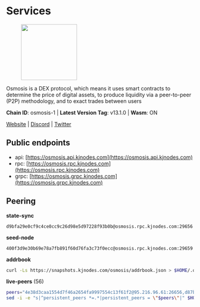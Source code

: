 # Services

<figure><img src="https://raw.githubusercontent.com/kj89/testnet_manuals/main/pingpub/logos/osmosis.png" width="150" alt=""><figcaption></figcaption></figure>

Osmosis is a DEX protocol, which means it uses smart contracts  to determine the price of digital assets, to produce liquidity  via a peer-to-peer (P2P) methodology, and to exact trades between users

**Chain ID**: osmosis-1 | **Latest Version Tag**: v13.1.0 | **Wasm**: ON

[Website](https://osmosis.zone) | [Discord](https://discord.gg/osmosis) | [Twitter](https://twitter.com/osmosiszone)


## Public endpoints

* api: [https://osmosis.api.kjnodes.com](https://osmosis.api.kjnodes.com)
* rpc: [https://osmosis.rpc.kjnodes.com](https://osmosis.rpc.kjnodes.com)
* grpc: [https://osmosis.grpc.kjnodes.com](https://osmosis.grpc.kjnodes.com)

## Peering

**state-sync**

```text
d9bfa29e0cf9c4ce0cc9c26d98e5d97228f93b0b@osmosis.rpc.kjnodes.com:29656
```

**seed-node**

```text
400f3d9e30b69e78a7fb891f60d76fa3c73f0ecc@osmosis.rpc.kjnodes.com:29659
```

**addrbook**
```bash
curl -Ls https://snapshots.kjnodes.com/osmosis/addrbook.json > $HOME/.osmosisd/config/addrbook.json
```

**live-peers** (56)
```bash
peers="4e38d3caa1554d7f46a2654fa9997554c13f61f2@95.216.96.61:26656,d87b23a8f9134744f2370b069531fcf62e7721c9@65.109.30.119:26656,8500a6a0a7f1a6afc66f5d8956214bfd44ebd30c@65.109.53.142:26856,32e9d4a7413dd5393c8be004bee68dea683be839@65.21.227.95:2004,6e9b0cf3ea78a9a540c75a4cfeb0c6a54b73fee4@65.108.127.166:26656,b37a3c92c039de2582edd120b16afa3f462ecf3e@23.88.69.22:27166,9dadae9bb9575d70a2a7ca68b779a34b2ffc59ef@116.202.216.111:26656,569aac51b04607a18696c63035586816dec85511@157.90.213.235:26656,259ab883ee76f92e82f8f14d463aaaa09d857fb9@144.76.70.108:9010,a2024229e2eed1650ba3a3ea9db67fa318dc232e@142.132.199.3:26656,7c28e9f02c998d84a4f617c3852b7794dc2883fd@88.99.253.55:26656,071ae914b06e14148a6286a0fa087c797336f043@34.105.246.121:26656,8e72d0b37a9dc16ea58c0da705caa6530badd6ce@138.197.68.193:26656,31d2c86f7957e2db91297e54c3b0456ea06c2250@173.67.177.115:26656,fc590afe489a1b9ca8ff3f2fb396dbc20b1997a4@204.16.244.254:26656,6b1dd134b30aeaeb2f21f33bd2cd0370a2275501@138.68.6.165:26656,d9bfa29e0cf9c4ce0cc9c26d98e5d97228f93b0b@65.109.88.38:29656,407267ac44b20a0a4258d0bbca1c9f657bf88d08@74.118.143.19:26656,43785e5ffd8783393ea8094f77efcee5bdbcdce3@78.141.244.18:26656,30e9432879d5b0976b88e52120dc12338e40fc33@65.108.108.176:26656,74e8ba742d8312c250f3237c8c8f3f951c01f9df@95.216.4.104:2003,be930386104083882c7e491d60584e15c101c1da@178.128.156.131:26656,f4b811759e55f665180545ad5e1b42573f660861@135.181.181.251:26656,42745690b41f6a7515c4a87d88efda2e82b55b76@78.46.94.183:26656,20913e92e8b9ea2d80ad34edd9b52e97886cf616@54.37.30.181:26656,c5358545d951ae666c695903036c1e93578951eb@135.181.176.113:26656,60a2c89e7253502e93517a026f44a2431cc81230@220.85.113.39:26656,a6283307952423c1751431c220d11ed36b61ed84@143.110.237.113:26656,0660d18b65340a55514f240dd517282ca286f169@176.9.28.62:26656,bfb67b2ae345955d6bc0991450120669c683386e@149.56.25.66:26656,724cef11bbe866269b3d67f7dd5ea539cc4096bf@198.244.164.186:26656,6945be12a7d357a39b9cfbb0018249b234fc4a15@54.241.143.196:26656,1c398af2208984d4e59bc41132e3eac0508abb0f@95.216.76.251:26656,f67dde244467670d0cbd93a71ec1d6fd9c99c528@93.115.29.37:26656,47e4075978458bfc382630b2a46aabbbbf7977b2@143.198.234.114:26656,406f64a8d601e34d7311fd61ec87b0c7028bd230@138.201.23.39:46656,e0fbdbdce6ec8797412751edd00fbaf114c42fad@34.220.226.204:26656,b8450ac06ab8ccac21b21bbbba8ea3751a479291@3.91.196.177:26656,1528ce3b88d859f2f8c4160d9b155ecea5177a2e@142.132.146.105:26656,d589eb77d7dfebec659ce8bce9f903250301c8ba@116.202.216.57:26656,94e69330d6f4cfe221cdd2ce49ee141e53e5f200@23.106.120.6:26656,b15ff06834de16016d8d905162e1365423d21a66@35.172.193.124:26656,797094953d830f8727f3b5175f2b205df16d5867@45.77.212.231:26656,7de231d5c75feb810a9196fa2a3e83e0576c88a9@212.95.53.152:26656,fd0930fea06876e362e0a92046854ed651f27ac2@45.76.13.41:26656,5e9051d2ae7d9be1656a5348ad0916f255b96c73@135.181.214.17:26656,73843a6bd6ac922c12bf27c59b412e74869eb11a@176.9.91.106:26656,2736d870197d443e463b4ff4b7b52f1cec920030@45.63.39.14:26656,1c02ae0be21e3b08d9beadf91c26aec4193d2659@135.181.22.238:26656,d90150d606724bb19d533f861024174f3aa42351@213.239.213.115:26656,0419c998d6aac0afdb05808ad9a935670248e209@65.108.204.56:26656,4a837e3411b0281f00c07706cfea72d3ebc575f1@176.9.38.49:26656,3197daa0ee5245b17a546be032ff0f6814e1d1db@148.251.191.239:26656,42f42a4b3527b927d5002d45abd37f66ecdd4861@51.178.74.75:16656,d8e616474295a62dbbe831d1552873401ae0c2a5@65.108.121.110:16656,d0d4b88110767c503baa8a618cfd7e284482f8dc@37.120.245.11:26656"
sed -i -e "s|^persistent_peers *=.*|persistent_peers = \"$peers\"|" $HOME/.osmosisd/config/config.toml
```
